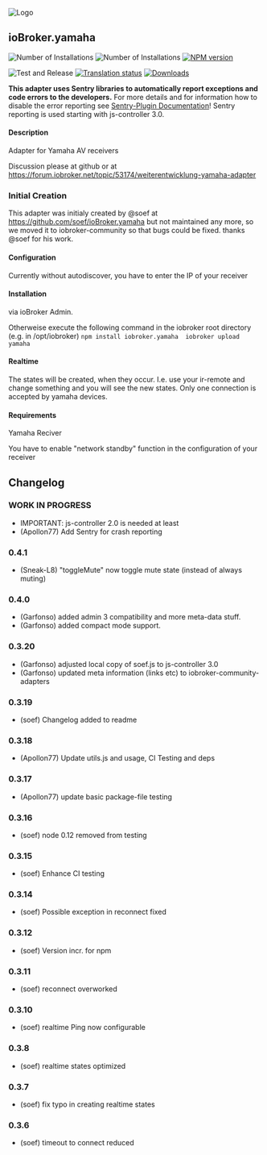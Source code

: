 ![Logo](admin/yamaha.png)
## ioBroker.yamaha

![Number of Installations](http://iobroker.live/badges/yamaha-installed.svg)
![Number of Installations](http://iobroker.live/badges/yamaha-stable.svg)
[![NPM version](http://img.shields.io/npm/v/iobroker.yamaha.svg)](https://www.npmjs.com/package/iobroker.yamaha)

![Test and Release](https://github.com/iobroker-community-adapters/ioBroker.yamaha/workflows/Test%20and%20Release/badge.svg)
[![Translation status](https://weblate.iobroker.net/widgets/adapters/-/yamaha/svg-badge.svg)](https://weblate.iobroker.net/engage/adapters/?utm_source=widget)
[![Downloads](https://img.shields.io/npm/dm/iobroker.yamaha.svg)](https://www.npmjs.com/package/iobroker.yamaha)

**This adapter uses Sentry libraries to automatically report exceptions and code errors to the developers.** For more details and for information how to disable the error reporting see [Sentry-Plugin Documentation](https://github.com/ioBroker/plugin-sentry#plugin-sentry)! Sentry reporting is used starting with js-controller 3.0.

#### Description

Adapter for Yamaha AV receivers

Discussion please at github or at https://forum.iobroker.net/topic/53174/weiterentwicklung-yamaha-adapter

### Initial Creation
This adapter was initialy created by @soef at https://github.com/soef/ioBroker.yamaha but not maintained any more, so we moved it to iobroker-community so that bugs could be fixed. thanks @soef for his work.

#### Configuration
Currently without autodiscover, you have to enter the IP of your receiver

#### Installation
via ioBroker Admin.

Otherweise execute the following command in the iobroker root directory (e.g. in /opt/iobroker)
``
npm install iobroker.yamaha 
iobroker upload yamaha
``

#### Realtime
The states will be created, when they occur. I.e. use your ir-remote and change something and you will see the new states. 
Only one connection is accepted by yamaha devices.

#### Requirements
Yamaha Reciver

You have to enable "network standby" function in the configuration of your receiver


## Changelog

### __WORK IN PROGRESS__
* IMPORTANT: js-controller 2.0 is needed at least
* (Apollon77) Add Sentry for crash reporting

### 0.4.1
* (Sneak-L8) "toggleMute" now toggle mute state (instead of always muting)
### 0.4.0
* (Garfonso) added admin 3 compatibility and more meta-data stuff.
* (Garfonso) added compact mode support.
### 0.3.20
* (Garfonso) adjusted local copy of soef.js to js-controller 3.0
* (Garfonso) updated meta information (links etc) to iobroker-community-adapters
### 0.3.19
* (soef) Changelog added to readme
### 0.3.18
* (Apollon77) Update utils.js and usage, CI Testing and deps
### 0.3.17
* (Apollon77) update basic package-file testing
### 0.3.16
* (soef) node 0.12 removed from testing
### 0.3.15
* (soef) Enhance CI testing
### 0.3.14
* (soef) Possible exception in reconnect fixed
### 0.3.12
* (soef) Version incr. for npm
### 0.3.11
* (soef) reconnect overworked
### 0.3.10
* (soef) realtime Ping now configurable
### 0.3.8
* (soef) realtime states optimized
### 0.3.7
* (soef) fix typo in creating realtime states
### 0.3.6
* (soef) timeout to connect reduced

<!--
### License
The MIT License (MIT)

Copyright (c) 2015-2022 soef <soef@gmx.net>

Permission is hereby granted, free of charge, to any person obtaining a copy
of this software and associated documentation files (the "Software"), to deal
in the Software without restriction, including without limitation the rights
to use, copy, modify, merge, publish, distribute, sublicense, and/or sell
copies of the Software, and to permit persons to whom the Software is
furnished to do so, subject to the following conditions:

The above copyright notice and this permission notice shall be included in
all copies or substantial portions of the Software.

THE SOFTWARE IS PROVIDED "AS IS", WITHOUT WARRANTY OF ANY KIND, EXPRESS OR
IMPLIED, INCLUDING BUT NOT LIMITED TO THE WARRANTIES OF MERCHANTABILITY,
FITNESS FOR A PARTICULAR PURPOSE AND NONINFRINGEMENT. IN NO EVENT SHALL THE
AUTHORS OR COPYRIGHT HOLDERS BE LIABLE FOR ANY CLAIM, DAMAGES OR OTHER
LIABILITY, WHETHER IN AN ACTION OF CONTRACT, TORT OR OTHERWISE, ARISING FROM,
OUT OF OR IN CONNECTION WITH THE SOFTWARE OR THE USE OR OTHER DEALINGS IN
THE SOFTWARE.
-->
